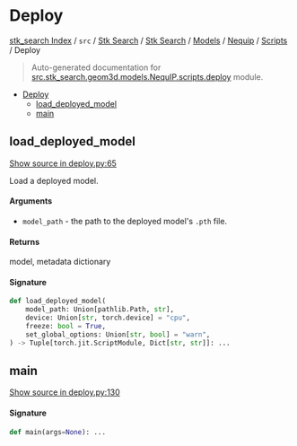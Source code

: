 # Deploy

[stk_search Index](../../../../../../README.md#stk_search-index) / `src` / [Stk Search](../../../../index.md#stk-search) / [Stk Search](../../../../index.md#stk-search) / [Models](../../index.md#models) / [Nequip](../index.md#nequip) / [Scripts](./index.md#scripts) / Deploy

> Auto-generated documentation for [src.stk_search.geom3d.models.NequIP.scripts.deploy](https://github.com/mohammedazzouzi15/STK_search/blob/main/src/stk_search/geom3d/models/NequIP/scripts/deploy.py) module.

- [Deploy](#deploy)
  - [load_deployed_model](#load_deployed_model)
  - [main](#main)

## load_deployed_model

[Show source in deploy.py:65](https://github.com/mohammedazzouzi15/STK_search/blob/main/src/stk_search/geom3d/models/NequIP/scripts/deploy.py#L65)

Load a deployed model.

#### Arguments

- `model_path` - the path to the deployed model's ``.pth`` file.

#### Returns

model, metadata dictionary

#### Signature

```python
def load_deployed_model(
    model_path: Union[pathlib.Path, str],
    device: Union[str, torch.device] = "cpu",
    freeze: bool = True,
    set_global_options: Union[str, bool] = "warn",
) -> Tuple[torch.jit.ScriptModule, Dict[str, str]]: ...
```



## main

[Show source in deploy.py:130](https://github.com/mohammedazzouzi15/STK_search/blob/main/src/stk_search/geom3d/models/NequIP/scripts/deploy.py#L130)

#### Signature

```python
def main(args=None): ...
```